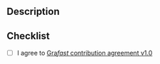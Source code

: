 ## Description

<!-- If this PR adds a feature, what does it add and what was the motivation for it? -->
<!-- If this PR fixes an issue, what is the issue? -->
<!-- Please link to the relevant GitHub issues/Discord discussion/etc as appropriate -->


## Checklist

<!-- If this PR is work in progress, please open it as a "Draft PR". -->
<!-- To tick a checkbox, change it from `[ ]` to `[x]` -->
<!-- There should only be one character in the brackets, `[x ]` is invalid. -->

- [ ] I agree to [Gra*fast* contribution agreement v1.0](https://github.com/grafast/wg/blob/main/AGREEMENT.md)
